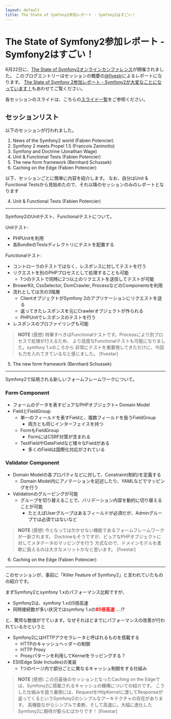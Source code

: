 ```yaml
---
layout: default
title: The State of Symfony2参加レポート - Symfony2はすごい！
---
```


The State of Symfony2参加レポート - Symfony2はすごい！
==========================================================================

6月22日に、[The State of Symfony2オンラインカンファレンス](http://www.symfony-live.com/)が開催されました。
このブログエントリーはセッションの概要の[@fivestr](http://twitter.com/fivestr)によるレポートになります。
[The State of Symfony 2参加レポート - Symfony2が大変なことになっています！](http://www.symfony.gr.jp/blog/20100622-the-state-of-symfony2-1)もあわせてご覧ください。

各セッションのスライドは、こちらの[スライド一覧](20100624-the-state-of-symfony2-slides)をご参照ください。

セッションリスト
----------------

以下のセッションが行われました。

1. News of the Symfony2 world (Fabien Potencier)
2. Symfony 2 meets Propel 1.5 (Francois Zaninotto)
3. Symfony and Doctrine (Jonathan Wage)
4. Unit & Functional Tests (Fabien Potencier)
5. The new form framework (Bernhard Schussek)
6. Caching on the Edge (Fabien Potencier)

以下、セッションごとに簡単に内容を紹介します。
なお、自分はUnit & Functional Testsから見始めたので、それ以降のセッションのみのレポートとなります


4. Unit & Functional Tests (Fabien Potencier)
---------------------------------------------

Symfony2のUnitテスト、Functionalテストについて。

Unitテスト:<br />

- PHPUnitを利用
- 各BundleのTestsディレクトリにテストを配置する

Functionalテスト:<br />

- コントローラのテストではなく、レスポンスに対してテストを行う
- リクエストを別のPHPプロセスとして処理することも可能
  - 1つのテストで同時に2つ以上のリクエストを送信してテストが可能
- BrowerKit, CssSelector, DomCrawler, ProcessなどのComponentsを利用
- 流れとしては次の3階層
  - ClientオブジェクトがSymfony 2のアプリケーションにリクエストを送る
  - 返ってきたレスポンスを元にCrawlerオブジェクトが作られる
  - PHPUnitでレスポンスのテストを行う
- レスポンスのプロファイリングも可能


> **NOTE**
> (感想)
> 特筆すべきはFunctionalテストです。Processにより別プロセスで処理が行えるため、
> より高度なFunctionalテストも可能になりました。symfony 1.xのころから
> 非常にテストを重要視してきただけに、今回も力を入れてきているなと感じました。
> [fivestar]



5. The new form framework (Bernhard Schussek)
---------------------------------------------

Symfony2で採用される新しいフォームフレームワークについて。

### Form Component

- フォームのデータを表すピュアなPHPオブジェクト= Domain Model
- FieldとFieldGroup
  - 単一のフィールドを表すFieldと、複数フィールドを扱うFieldGroup
    - 両方とも同じインターフェイスを持つ
  - FormもFieldGroup
    - FormにはCSRF対策が含まれる
  - TextFieldやDateFieldなど様々なFieldがある
    - 多くのFieldは国際化対応がされている

### Validator Component

- Domain Modelの各プロパティなどに対して、Constraint(制約)を定義する
  - Domain Model内にアノテーションを記述したり、YAMLなどでマッピングを行う
- Validationのグルーピングが可能
  - グループを切り替えることで、バリデーション内容を動的に切り替えることが可能
    - たとえばUserグループはあるフィールドが必須だが、Adminグループでは必須ではないなど


> **NOTE**
> (感想)
> 今となっては欠かせない機能であるフォームフレームワークが一新されます。
> Doctrineもそうですが、ピュアなPHPオブジェクトに対してメタデータのマッピングを行う
> 方式なので、ドメインモデルを柔軟に扱えるのは大きなメリットかなと思います。
> [fivestar]



6. Caching on the Edge (Fabien Potencier)
-----------------------------------------

このセッションが、事前に「Killer Feature of Symfony2」と言われていたものの紹介です。

まずSymfony2とsymfony 1.xのパフォーマンス比較ですが、

- Symfony2は、symfony 1.xの5倍高速
- 同時接続数が多い状況ではsymfony 1.xの<span style="color: red; font-weight: bold;">85倍高速</span> ....!?

と、驚愕な数値がでています。なぜそれほどまでにパフォーマンスの改善が行われているかというと

- Symfony2にはHTTPアクセラレータと呼ばれるものを搭載する
  - HTTPのキャッシュヘッダーの制御
  - HTTP Proxy
  - Proxyパターンを利用してKernelをラッピングする？
- ESI(Edge Side Includes)の実装
  - 1つのページ内で部分ごとに異なるキャッシュ制御をする仕組み


> **NOTE**
> (感想)
> この日最後のセッションとなったCaching on the Edgeでは、Symfony2に搭載されるキャッシュの機構についての紹介です。
> こうした仕組みを扱う裏側には、RequestをHttpKernelに渡してResponseが返ってくるというSymfony2のシンプルなアーキテクチャの存在があります。
> 高機能ながらシンプルで柔軟、そして高速に。大幅に進化したSymfony2に期待が膨らむばかりです！
> [fivestar]

